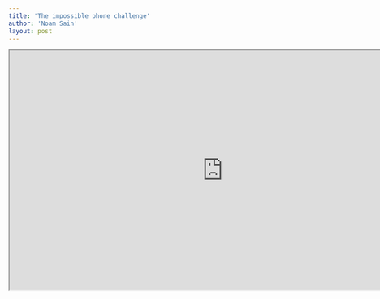 ```yaml
---
title: 'The impossible phone challenge'
author: 'Noam Sain'
layout: post
---
```


<iframe height="473" src="https://www.youtube.com/embed/1OADXNGnJok?feature=oembed" title="17 year olds dial a rotary phone" width="840"></iframe>
